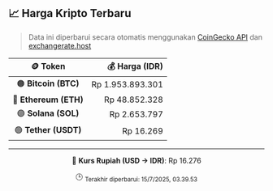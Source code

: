 

<!-- HARGA_KRIPTO -->
## 📈 Harga Kripto Terbaru

> Data ini diperbarui secara otomatis menggunakan [CoinGecko API](https://www.coingecko.com/) dan [exchangerate.host](https://exchangerate.host/)

<div align="center">

| 🪙 Token | 💰 Harga (IDR) |
|:------:|---------------:|
| 🟠 **Bitcoin (BTC)**   | Rp 1.953.893.301 |
| 🔵 **Ethereum (ETH)**  | Rp 48.852.328 |
| 🟣 **Solana (SOL)**    | Rp 2.653.797 |
| 🟢 **Tether (USDT)**   | Rp 16.269 |

---

💱 **Kurs Rupiah (USD → IDR)**: Rp 16.276

🕒 <sub>Terakhir diperbarui: 15/7/2025, 03.39.53</sub>

</div>
<!-- /HARGA_KRIPTO -->